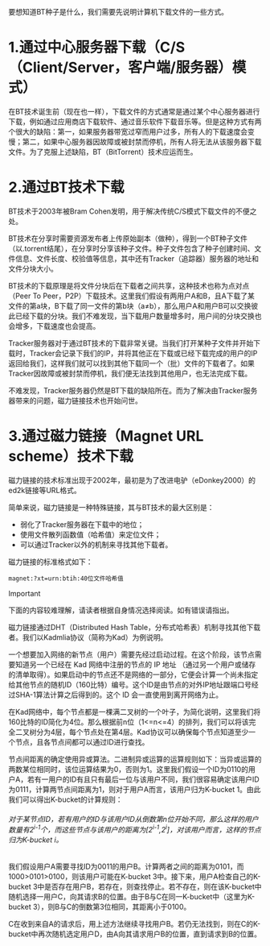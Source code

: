 要想知道BT种子是什么，我们需要先说明计算机下载文件的一些方式。

# 1.通过中心服务器下载（C/S（Client/Server，客户端/服务器）模式）

在BT技术诞生前（现在也一样），下载文件的方式通常是通过某个中心服务器进行下载，例如通过应用商店下载软件、通过音乐软件下载音乐等。但是这种方式有两个很大的缺陷：第一，如果服务器带宽过窄而用户过多，所有人的下载速度会变慢；第二，如果中心服务器因故障或被封禁而停机，所有人将无法从该服务器下载文件。为了克服上述缺陷，BT（BitTorrent）技术应运而生。

# 2.通过BT技术下载

BT技术于2003年被Bram Cohen发明，用于解决传统C/S模式下载文件的不便之处。

BT技术在分享时需要资源发布者上传原始副本（做种），得到一个BT种子文件（以.torrent结尾），在分享时分享该种子文件。种子文件包含了种子创建时间、文件信息、文件长度、校验值等信息，其中还有Tracker（追踪器）服务器的地址和文件分块大小。

BT技术的下载原理是将文件分块后在下载者之间共享，这种技术也称为点对点（Peer To Peer，P2P）下载技术。这里我们假设有两用户A和B，且A下载了某文件的第a块，B下载了同一文件的第b块（a≠b），那么用户A和用户B可以交换彼此已经下载的分块。我们不难发现，当下载用户数量增多时，用户间的分块交换也会增多，下载速度也会提高。

Tracker服务器对于通过BT技术的下载非常关键。当我们打开某种子文件并开始下载时，Tracker会记录下我们的IP，并将其他正在下载或已经下载完成的用户的IP返回给我们，这样我们就可以找到其他下载同一个（批）文件的下载者了。如果Tracker因故障或被封禁而停机，我们便无法找到其他用户，也无法完成下载。

不难发现，Tracker服务器仍然是BT下载的缺陷所在。而为了解决由Tracker服务器带来的问题，磁力链接技术也开始问世。

# 3.通过磁力链接（Magnet URL scheme）技术下载

磁力链接的技术标准出现于2002年，最初是为了改进电驴（eDonkey2000）的ed2k链接等URL格式。

简单来说，磁力链接是一种特殊链接，其与BT技术的最大区别是：

- 弱化了Tracker服务器在下载中的地位；
- 使用文件散列函数值（哈希值）来定位文件；
- 可以通过Tracker以外的机制来寻找其他下载者。

磁力链接的标准格式如下：

```
magnet:?xt=urn:btih:40位文件哈希值
```

> [!IMPORTANT]
> 下面的内容较难理解，请读者根据自身情况选择阅读。如有错误请指出。

磁力链接通过DHT（Distributed Hash Table，分布式哈希表）机制寻找其他下载者。我们以Kadmlia协议（简称为Kad）为例说明。

一个想要加入网络的新节点（用户）需要先经过启动过程。在这个阶段，该节点需要知道另一个已经在 Kad 网络中注册的节点的 IP 地址 （通过另一个用户或储存的清单取得）。如果启动中的节点还不是网络的一部分，它便会计算一个尚未指定给其他节点的随机ID（160比特）编号。这个ID是由节点的对外IP地址跟端口号经过SHA-1算法计算之后得到的。这个 ID 会一直使用到离开网络为止。

在Kad网络中，每个节点都是一棵满二叉树的一个叶子，为简化说明，这里我们将160比特的ID简化为4位。那么根据前n位（1<=n<=4）的排列，我们可以将该完全二叉树分为4层，每个节点处在第4层。Kad协议可以确保每个节点知道至少一个节点，且各节点间都可以通过ID进行查找。

节点间距离的确定使用异或算法。二进制异或运算的运算规则如下：当异或运算的两数某位相同时，该位运算结果为0，否则为1。这里我们假设一个ID为0110的用户A，若有一用户的ID有且只有最后一位与该用户不同，我们很容易确定该用户ID为0111，计算两节点间距离为1，则对于用户A而言，该用户归为K-bucket 1。由此我们可以得出K-bucket的计算规则：

###### 对于某节点ID，若有用户的ID与该用户ID从倒数第n位开始不同，那么这样的用户数量有2<sup>i-1</sup>个，而这些节点与该用户的距离为\[2<sup>i-1</sup>,2<sup>i</sup>\]，对该用户而言，这样的节点归为K-bucket i。

我们假设用户A需要寻找ID为0011的用户B。计算两者之间的距离为0101，而1000>0101>0100，则该用户可能在K-bucket 3中。接下来，用户A检查自己的K-bucket 3中是否存在用户B，若存在，则查找停止。若不存在，则在该K-bucket中随机选择一用户C，向其请求B的位置。由于B与C在同一K-bucket中（这里为K-bucket 3），则B与C的倒数第3位相同，其距离小于0100。

C在收到来自A的请求后，用上述方法继续寻找用户B。若仍无法找到，则在C的K-bucket中再次随机选定用户D，由A向其请求用户B的位置，直到请求到B的位置。